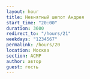 ```yaml
---
layout: hour
title: Невнятный шепот Андрея
start_time: "20:00"
duration: 3600
redirect_to: "/hours/21"
weekdays: "1234567"
permalink: /hours/20
location: Москва
section: АСМР
author: автор
guest: гость  
---
```

